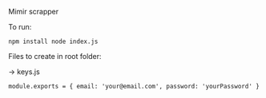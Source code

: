 Mimir scrapper

To run:

`
npm install
node index.js
`

Files to create in root folder:

-> keys.js

`
module.exports = {
  email: 'your@email.com',
  password: 'yourPassword'
}
`
